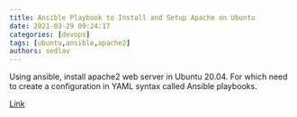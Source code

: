 ```yaml
---
title: Ansible Playbook to Install and Setup Apache on Ubuntu
date: 2021-03-29 09:24:17
categories: [devops]
tags: [ubuntu,ansible,apache2]
authors: sedlav
---
```


Using ansible, install apache2 web server in Ubuntu 20.04. For which need to create a configuration in YAML syntax called Ansible playbooks.

[Link](https://linoxide.com/ansible-playbook-to-install-and-setup-apache-on-ubuntu/)
